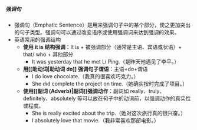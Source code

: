 ##### 强调句
- 强调句（Emphatic Sentence）是用来强调句子中的某个部分，使之更加突出的句子类型。强调句可以通过改变语序或使用强调词来达到强调的效果。
- 英语常用的强调结构
	- **使用 it is 结构强调**：It is + 被强调部分（通常是主语、宾语或状语）+ that/ who + 其他部分
		- It was yesterday that he met Li Ping.（是昨天他遇见了李平。）
	- **用[[助动词|助动词 do]] 强调句子谓语**：主语+do+谓语
		- I do love chocolate.（我真的很喜欢巧克力。）
		- She did complete the project on time.（她确实按时完成了项目。）
	- **使用[[副词 (Adverb)|副词]]强调动作**：副词如 really、truly、definitely、absolutely 等可以放在句子中的动词前，以强调动作的真实性或程度。
		- She is really excited about the trip.（她对这次旅行真的很兴奋。）
		- I absolutely love that movie.（我非常喜欢那部电影。）
